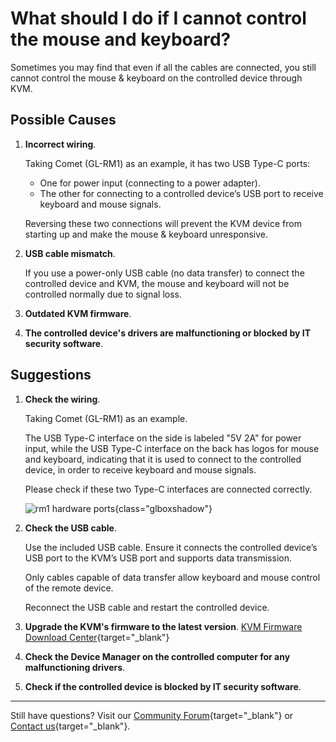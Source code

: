 # What should I do if I cannot control the mouse and keyboard?

Sometimes you may find that even if all the cables are connected, you still cannot control the mouse & keyboard on the controlled device through KVM.

## Possible Causes

1. **Incorrect wiring**. 

    Taking Comet (GL-RM1) as an example, it has two USB Type-C ports:  

    - One for power input (connecting to a power adapter).  
    - The other for connecting to a controlled device’s USB port to receive keyboard and mouse signals.  

    Reversing these two connections will prevent the KVM device from starting up and make the mouse & keyboard unresponsive.

2. **USB cable mismatch**. 

    If you use a power-only USB cable (no data transfer) to connect the controlled device and KVM, the mouse and keyboard will not be controlled normally due to signal loss.

3. **Outdated KVM firmware**.

4. **The controlled device's drivers are malfunctioning or blocked by IT security software**.

## Suggestions

1. **Check the wiring**. 

    Taking Comet (GL-RM1) as an example. 
    
    The USB Type-C interface on the side is labeled "5V 2A" for power input, while the USB Type-C interface on the back has logos for mouse and keyboard, indicating that it is used to connect to the controlled device, in order to receive keyboard and mouse signals. 

    Please check if these two Type-C interfaces are connected correctly.

    ![rm1 hardware ports](https://static.gl-inet.com/docs/kvm/faq/cannot_control_mouse/rm1_ports.png){class="glboxshadow"}

2. **Check the USB cable**. 

    Use the included USB cable. Ensure it connects the controlled device’s USB port to the KVM’s USB port and supports data transmission.

    Only cables capable of data transfer allow keyboard and mouse control of the remote device.

    Reconnect the USB cable and restart the controlled device.

3. **Upgrade the KVM's firmware to the latest version**. [KVM Firmware Download Center](https://dl.gl-inet.com/kvm){target="_blank"}

4. **Check the Device Manager on the controlled computer for any malfunctioning drivers**.

5. **Check if the controlled device is blocked by IT security software**.

---

Still have questions? Visit our [Community Forum](https://forum.gl-inet.com){target="_blank"} or [Contact us](https://www.gl-inet.com/contacts/){target="_blank"}.